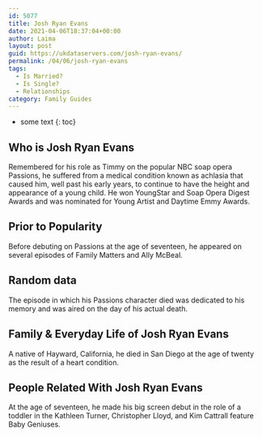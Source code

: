```yaml
---
id: 5077
title: Josh Ryan Evans
date: 2021-04-06T18:37:04+00:00
author: Laima
layout: post
guid: https://ukdataservers.com/josh-ryan-evans/
permalink: /04/06/josh-ryan-evans
tags:
  - Is Married?
  - Is Single?
  - Relationships
category: Family Guides
---
```


* some text
{: toc}


## Who is Josh Ryan Evans
                  
                  
                  
Remembered for his role as Timmy on the popular NBC soap opera Passions, he suffered from a medical condition known as achlasia that caused him, well past his early years, to continue to have the height and appearance of a young child. He won YoungStar and Soap Opera Digest Awards and was nominated for Young Artist and Daytime Emmy Awards. 
                  
              
            
              
            
                
                
                
## Prior to Popularity
                  
                  
                  
Before debuting on Passions at the age of seventeen, he appeared on several episodes of Family Matters and Ally McBeal. 
                  
              
            
              
            
                
                
                
## Random data
                  
                  
                  
The episode in which his Passions character died was dedicated to his memory and was aired on the day of his actual death. 
                  
              
            
              
            
                
                
                
## Family & Everyday Life of Josh Ryan Evans
                  
                  
                  
A native of Hayward, California, he died in San Diego at the age of twenty as the result of a heart condition. 
                  
              
            
              
            
                
                
                
## People Related With Josh Ryan Evans
                  
                  
                  
At the age of seventeen, he made his big screen debut in the role of a toddler in the Kathleen Turner, Christopher Lloyd, and Kim Cattrall feature Baby Geniuses.  
                  
              
            
              
            
                
              
            
              
              
            
            
              
            
          
          
          